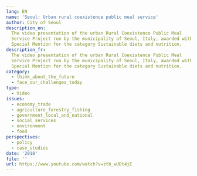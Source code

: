 ```yaml
---
lang: EN
name: 'Seoul: Urban rural coexistence public meal service'
author: City of Seoul
description_en:
  The video presentation of the urban Rural Coexistence Public Meal
  Service Project run by the municipality of Seoul, Italy, awarded with a MPA 2018
  Special Mention for the category Sustainable diets and nutrition.
description_fr:
  The video presentation of the urban Rural Coexistence Public Meal
  Service Project run by the municipality of Seoul, Italy, awarded with a MPA 2018
  Special Mention for the category Sustainable diets and nutrition.
category:
  - think_about_the_future
  - face_our_challenges_today
type:
  - Video
issues:
  - economy_trade
  - agriculture_forestry_fishing
  - government_local_and_national
  - social_services
  - environment
  - food
perspectives:
  - policy
  - case_studies
date: '2018'
file: ''
url: https://www.youtube.com/watch?v=ztb_wUDt4jE
---
```

